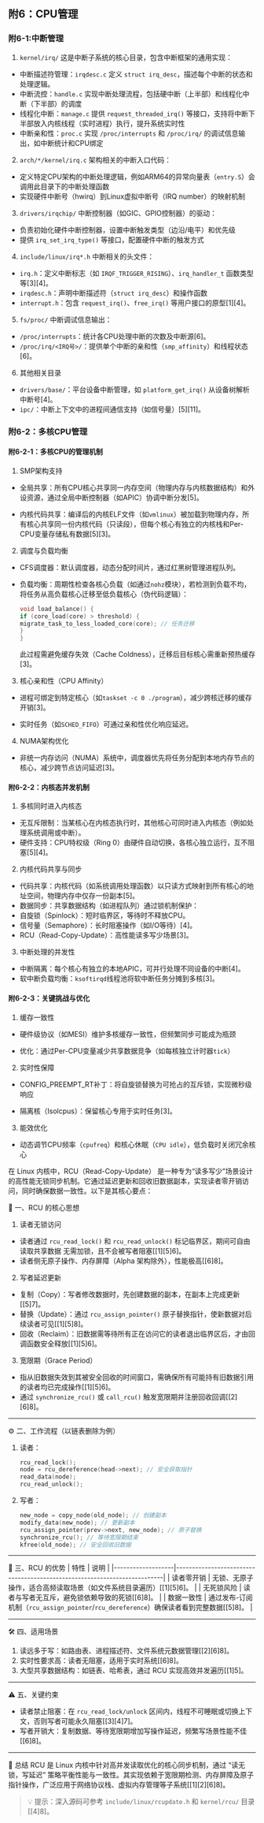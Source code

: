 ## 附6：CPU管理

### 附6-1:中断管理

1. `kernel/irq/` 
   这是中断子系统的核心目录，包含中断框架的通用实现：
- 中断描述符管理：`irqdesc.c` 定义 `struct irq_desc`，描述每个中断的状态和处理逻辑。
- 中断流控：`handle.c` 实现中断处理流程，包括硬中断（上半部）和线程化中断（下半部）的调度
- 线程化中断：`manage.c` 提供 `request_threaded_irq()` 等接口，支持将中断下半部放入内核线程（实时进程）执行，提升系统实时性
- 中断亲和性：`proc.c` 实现 `/proc/interrupts` 和 `/proc/irq/` 的调试信息输出，如中断统计和CPU绑定
2. `arch/*/kernel/irq.c` 
   架构相关的中断入口代码：
- 定义特定CPU架构的中断处理逻辑，例如ARM64的异常向量表（`entry.S`）会调用此目录下的中断处理函数
- 实现硬件中断号（hwirq）到Linux虚拟中断号（IRQ number）的映射机制
3. `drivers/irqchip/` 
   中断控制器（如GIC、GPIO控制器）的驱动：
- 负责初始化硬件中断控制器，设置中断触发类型（边沿/电平）和优先级
- 提供 `irq_set_irq_type()` 等接口，配置硬件中断的触发方式
4. `include/linux/irq*.h` 
   中断相关的头文件：
- `irq.h`：定义中断标志（如 `IRQF_TRIGGER_RISING`）、`irq_handler_t` 函数类型等[3][4]。
- `irqdesc.h`：声明中断描述符（`struct irq_desc`）和操作函数
- `interrupt.h`：包含 `request_irq()`、`free_irq()` 等用户接口的原型[1][4]。
5. `fs/proc/` 
   中断调试信息输出：
- `/proc/interrupts`：统计各CPU处理中断的次数及中断源[6]。
- `/proc/irq/<IRQ号>/`：提供单个中断的亲和性（`smp_affinity`）和线程状态[6]。
6. 其他相关目录
- `drivers/base/`：平台设备中断管理，如 `platform_get_irq()` 从设备树解析中断号[4]。
- `ipc/`：中断上下文中的进程间通信支持（如信号量）[5][11]。

### 附6-2：多核CPU管理

#### 附6-2-1：多核CPU的管理机制

1. SMP架构支持
- 全局共享：所有CPU核心共享同一内存空间（物理内存与内核数据结构）和外设资源，通过全局中断控制器（如APIC）协调中断分发[5]。

- 内核代码共享：编译后的内核ELF文件（如`vmlinux`）被加载到物理内存，所有核心共享同一份内核代码（只读段），但每个核心有独立的内核栈和Per-CPU变量存储私有数据[5][3]。
2. 调度与负载均衡
- CFS调度器：默认调度器，动态分配时间片，通过红黑树管理进程队列。

- 负载均衡：周期性检查各核心负载（如通过`nohz`模块），若检测到负载不均，将任务从高负载核心迁移至低负载核心（伪代码逻辑）：
  
  ```c
  void load_balance() {
  if (core_load(core) > threshold) {
  migrate_task_to_less_loaded_core(core); // 任务迁移
  }
  }
  ```
  
  此过程需避免缓存失效（Cache Coldness），迁移后目标核心需重新预热缓存[3]。
3. 核心亲和性（CPU Affinity）
- 进程可绑定到特定核心（如`taskset -c 0 ./program`），减少跨核迁移的缓存开销[3]。

- 实时任务（如`SCHED_FIFO`）可通过亲和性优化响应延迟。
4. NUMA架构优化
- 非统一内存访问（NUMA）系统中，调度器优先将任务分配到本地内存节点的核心，减少跨节点访问延迟[3]。

#### 附6-2-2：内核态并发机制

1. 多核同时进入内核态
- 无互斥限制：当某核心在内核态执行时，其他核心可同时进入内核态（例如处理系统调用或中断）。
- 硬件支持：CPU特权级（Ring 0）由硬件自动切换，各核心独立运行，互不阻塞[5][4]。
2. 内核代码共享与同步
- 代码共享：内核代码（如系统调用处理函数）以只读方式映射到所有核心的地址空间，物理内存中仅存一份副本[5]。
- 数据同步：共享数据结构（如进程队列）通过锁机制保护：
- 自旋锁（Spinlock）：短时临界区，等待时不释放CPU。
- 信号量（Semaphore）：长时阻塞操作（如I/O等待）[4]。
- RCU（Read-Copy-Update）：高性能读多写少场景[3]。
3. 中断处理的并发性
- 中断隔离：每个核心有独立的本地APIC，可并行处理不同设备的中断[4]。
- 软中断负载均衡：`ksoftirqd`线程池将软中断任务分摊到多核[3]。

#### 附6-2-3：关键挑战与优化

1. 缓存一致性
- 硬件级协议（如MESI）维护多核缓存一致性，但频繁同步可能成为瓶颈

- 优化：通过Per-CPU变量减少共享数据竞争（如每核独立计时器`tick`）
2. 实时性保障
- CONFIG_PREEMPT_RT补丁：将自旋锁替换为可抢占的互斥锁，实现微秒级响应

- 隔离核（Isolcpus）：保留核心专用于实时任务[3]。
3. 能效优化
- 动态调节CPU频率（`cpufreq`）和核心休眠（`CPU idle`），低负载时关闭冗余核心

在 Linux 内核中，RCU（Read-Copy-Update） 是一种专为“读多写少”场景设计的高性能无锁同步机制。它通过延迟更新和回收旧数据副本，实现读者零开销访问，同时确保数据一致性。以下是其核心要点：

🔄 一、RCU 的核心思想

1. 读者无锁访问
- 读者通过 `rcu_read_lock()` 和 `rcu_read_unlock()` 标记临界区，期间可自由读取共享数据 无需加锁，且不会被写者阻塞[[1][5]6]。
- 读者侧无原子操作、内存屏障（Alpha 架构除外），性能极高[[6]8]。
2. 写者延迟更新
- 复制（Copy）：写者修改数据时，先创建数据的副本，在副本上完成更新[[5]7]。
- 替换（Update）：通过 `rcu_assign_pointer()` 原子替换指针，使新数据对后续读者可见[[1][5]8]。
- 回收（Reclaim）：旧数据需等待所有正在访问它的读者退出临界区后，才由回调函数安全释放[[1][5]6]。
3. 宽限期（Grace Period）
- 指从旧数据失效到其被安全回收的时间窗口，需确保所有可能持有旧数据引用的读者均已完成操作[[1][5]6]。
- 通过 `synchronize_rcu()` 或 `call_rcu()` 触发宽限期并注册回收回调[[2][6]8]。

---

⚙️ 二、工作流程（以链表删除为例）

1. 读者：
   
   ```c
   rcu_read_lock();
   node = rcu_dereference(head->next); // 安全获取指针
   read_data(node);
   rcu_read_unlock();
   ```

2. 写者：
   
   ```c
   new_node = copy_node(old_node); // 创建副本
   modify_data(new_node); // 更新副本
   rcu_assign_pointer(prev->next, new_node); // 原子替换
   synchronize_rcu(); // 等待宽限期结束
   kfree(old_node); // 安全回收旧数据
   ```

---

💎 三、RCU 的优势
| 特性 | 说明 |
|-------------------|--------------------------------------------------------------------------|
| 读者零开销 | 无锁、无原子操作，适合高频读取场景（如文件系统目录遍历）[[1][5]6]。 |
| 无死锁风险 | 读者与写者无互斥，避免锁依赖导致的死锁[[6]8]。 |
| 数据一致性 | 通过发布-订阅机制（`rcu_assign_pointer`/`rcu_dereference`）确保读者看到完整数据[[5]8]。 |

---

🛠️ 四、适用场景

1. 读远多于写：如路由表、进程描述符、文件系统元数据管理[[2][6]8]。
2. 实时性要求高：读者无阻塞，适用于实时系统[[6]8]。
3. 大型共享数据结构：如链表、哈希表，通过 RCU 实现高效并发遍历[[1]5]。

---

⚠️ 五、关键约束

- 读者禁止阻塞：在 `rcu_read_lock/unlock` 区间内，线程不可睡眠或切换上下文，否则写者可能永久阻塞[[3][4]7]。
- 写者开销大：复制数据、等待宽限期增加写操作延迟，频繁写场景性能不佳[[6]8]。

---

📌 总结
RCU 是 Linux 内核中针对高并发读取优化的核心同步机制，通过 “读无锁，写延迟” 策略平衡性能与一致性。其实现依赖于宽限期检测、内存屏障及原子指针操作，广泛应用于网络协议栈、虚拟内存管理等子系统[[1][2][6]8]。

> 💡 提示：深入源码可参考 `include/linux/rcupdate.h` 和 `kernel/rcu/` 目录[[4]8]。
